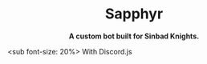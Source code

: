 <h1 align=center>Sapphyr</h1>

<p align=center><b>A custom bot built for Sinbad Knights.</b></p>

<sub font-size: 20%> With Discord.js </sub>
